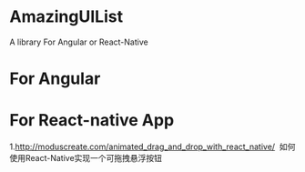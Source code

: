 # AmazingUIList
A library For Angular or React-Native
# For Angular

# For React-native App
1.http://moduscreate.com/animated_drag_and_drop_with_react_native/  如何使用React-Native实现一个可拖拽悬浮按钮
